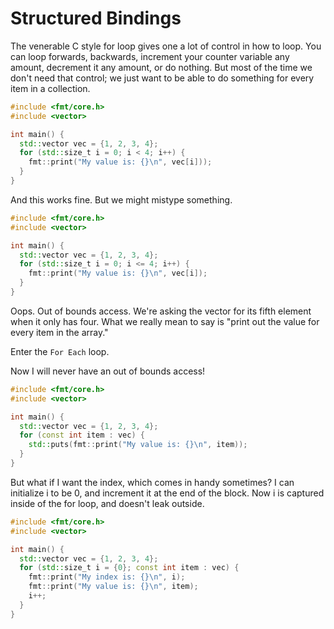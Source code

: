 # Structured Bindings

The venerable C style for loop gives one a lot of control in how to loop. You can loop forwards, backwards, increment your counter variable any amount, decrement it any amount, or do nothing. But most of the time we don't need that control; we just want to be able to do something for every item in a collection.

```cpp
#include <fmt/core.h>
#include <vector>

int main() {
  std::vector vec = {1, 2, 3, 4};
  for (std::size_t i = 0; i < 4; i++) {
    fmt::print("My value is: {}\n", vec[i]));
  }
}
```

And this works fine. But we might mistype something.

```cpp
#include <fmt/core.h>
#include <vector>

int main() {
  std::vector vec = {1, 2, 3, 4};
  for (std::size_t i = 0; i <= 4; i++) {
    fmt::print("My value is: {}\n", vec[i]);
  }
}
```

Oops. Out of bounds access. We're asking the vector for its fifth element when it only has four. What we really mean to say is "print out the value for every item in the array."

Enter the `For Each` loop.

Now I will never have an out of bounds access!

```cpp
#include <fmt/core.h>
#include <vector>

int main() {
  std::vector vec = {1, 2, 3, 4};
  for (const int item : vec) {
    std::puts(fmt::print("My value is: {}\n", item));
  }
}
```

But what if I want the index, which comes in handy sometimes? I can initialize i to be 0, and increment it at the end of the block. Now i is captured inside of the for loop, and doesn't leak outside.

```cpp
#include <fmt/core.h>
#include <vector>

int main() {
  std::vector vec = {1, 2, 3, 4};
  for (std::size_t i = {0}; const int item : vec) {
    fmt::print("My index is: {}\n", i);
    fmt::print("My value is: {}\n", item);
    i++;
  }
}
```

